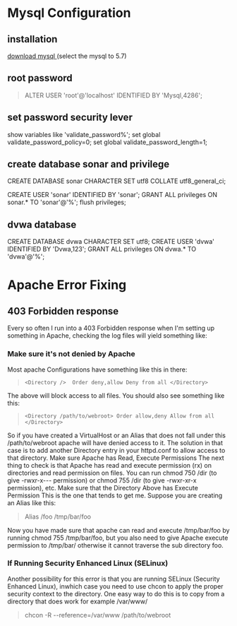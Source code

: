 # Mysql Configuration
## installation
[download mysql ](https://dev.mysql.com/doc/mysql-yum-repo-quick-guide/en/)  (select the mysql to 5.7)

## root password 
> ALTER USER 'root'@'localhost' IDENTIFIED BY 'Mysql,4286';

## set password security lever
show variables like 'validate_password%';
set global validate_password_policy=0;
set global validate_password_length=1;

## create database sonar and privilege 
CREATE DATABASE sonar CHARACTER SET utf8 COLLATE utf8_general_ci;

CREATE USER 'sonar' IDENTIFIED BY 'sonar';
GRANT ALL privileges ON sonar.* TO 'sonar'@'%';
flush privileges;

## dvwa database 
CREATE DATABASE dvwa CHARACTER SET utf8;
CREATE USER 'dvwa' IDENTIFIED BY 'Dvwa,123';
GRANT ALL privileges ON dvwa.* TO 'dvwa'@'%';

# Apache Error Fixing 
## 403 Forbidden response 
Every so often I run into a 403 Forbidden response when I'm setting up something in Apache, checking the log files will yield something like:
### Make sure it's not denied by Apache
Most apache Configurations have something like this in there:

> ` <Directory /> 
    Order deny,allow
    Deny from all
 </Directory> `

The above will block access to all files. You should also see something like this:

>  ` <Directory /path/to/webroot>
    Order allow,deny
    Allow from all
 </Directory> ` 
 
So if you have created a VirtualHost or an Alias that does not fall under this /path/to/webroot apache will have denied access to it. The solution in that case is to add another Directory entry in your httpd.conf to allow access to that directory.
Make sure Apache has Read, Execute Permissions
The next thing to check is that Apache has read and execute permission (rx) on directories and read permission on files. You can run chmod 750 /dir (to give -rwxr-x--- permission) or chmod 755 /dir (to give -rwxr-xr-x permission), etc.
Make sure that the Directory Above has Execute Permission
This is the one that tends to get me. Suppose you are creating an Alias like this:
> Alias /foo /tmp/bar/foo
 
Now you have made sure that apache can read and execute /tmp/bar/foo by running chmod 755 /tmp/bar/foo, but you also need to give Apache execute permission to /tmp/bar/ otherwise it cannot traverse the sub directory foo.

### If Running Security Enhanced Linux (SELinux)
Another possibility for this error is that you are running SELinux (Security Enhanced Linux), inwhich case you need to use chcon to apply the proper security context to the directory. One easy way to do this is to copy from a directory that does work for example /var/www/
> chcon -R --reference=/var/www /path/to/webroot 
